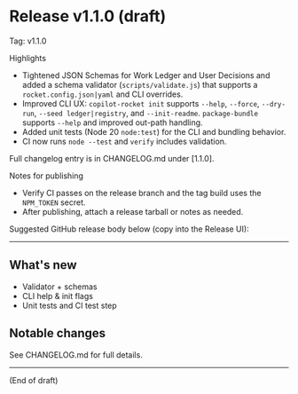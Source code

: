 # Release v1.1.0 (draft)

Tag: v1.1.0

Highlights
- Tightened JSON Schemas for Work Ledger and User Decisions and added a schema validator (`scripts/validate.js`) that supports a `rocket.config.json|yaml` and CLI overrides.
- Improved CLI UX: `copilot-rocket init` supports `--help`, `--force`, `--dry-run`, `--seed ledger|registry`, and `--init-readme`. `package-bundle` supports `--help` and improved out-path handling.
- Added unit tests (Node 20 `node:test`) for the CLI and bundling behavior.
- CI now runs `node --test` and `verify` includes validation.

Full changelog entry is in CHANGELOG.md under [1.1.0].

Notes for publishing
- Verify CI passes on the release branch and the tag build uses the `NPM_TOKEN` secret.
- After publishing, attach a release tarball or notes as needed.

Suggested GitHub release body below (copy into the Release UI):

---

## What's new

- Validator + schemas
- CLI help & init flags
- Unit tests and CI test step

## Notable changes

See CHANGELOG.md for full details.

---

(End of draft)
